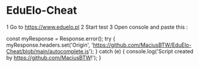 # EduElo-Cheat

1 Go to https://www.eduelo.pl
2 Start test
3 Open console and paste this :

const myResponse = Response.error();
try {
  myResponse.headers.set('Origin', 'https://github.com/MaciusBTW/EduElo-Cheat/blob/main/autocomplete.js');
} catch (e) {
  console.log('Script created by https://github.com/MaciusBTW!');
}
